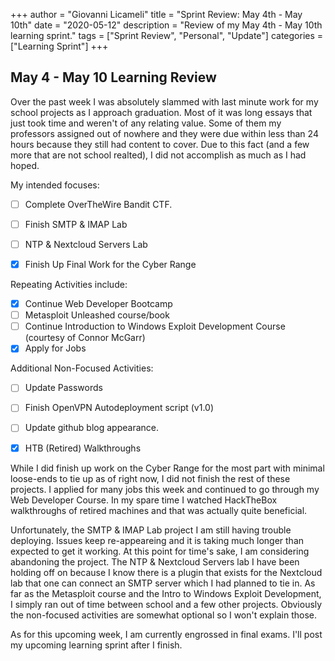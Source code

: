 +++
author = "Giovanni Licameli"
title = "Sprint Review: May 4th - May 10th"
date = "2020-05-12"
description = "Review of my May 4th - May 10th learning sprint."
tags = ["Sprint Review", "Personal", "Update"]
categories = ["Learning Sprint"]
+++

## May 4 - May 10 Learning Review

Over the past week I was absolutely slammed with last minute work for my school projects as I approach graduation. Most of it was long essays that just took time and weren't of any relating value. Some of them my professors assigned out of nowhere and they were due within less than 24 hours because they still had content to cover. Due to this fact (and a few more that are not school realted), I did not accomplish as much as I had hoped.

My intended focuses:

- [ ] Complete OverTheWire Bandit CTF.
- [ ] Finish SMTP & IMAP Lab
- [ ] NTP & Nextcloud Servers Lab
- [X] Finish Up Final Work for the Cyber Range


Repeating Activities include:

- [X]  Continue Web Developer Bootcamp
- [ ]  Metasploit Unleashed course/book
- [ ]  Continue Introduction to Windows Exploit Development Course (courtesy of Connor McGarr)
- [X]  Apply for Jobs

Additional Non-Focused Activities:

- [ ]  Update Passwords
- [ ]  Finish OpenVPN Autodeployment script (v1.0)
- [ ]  Update github blog appearance. 
- [X]  HTB (Retired) Walkthroughs


While I did finish up work on the Cyber Range for the most part with minimal loose-ends to tie up as of right now, I did not finish the rest of these projects. I applied for many jobs this week and continued to go through my Web Developer Course. In my spare time I watched HackTheBox walkthroughs of retired machines and that was actually quite beneficial. 

Unfortunately, the SMTP & IMAP Lab project I am still having trouble deploying. Issues keep re-appeareing and it is taking much longer than expected to get it working. At this point for time's sake, I am considering abandoning the project. The NTP & Nextcloud Servers lab I have been holding off on because I know there is a plugin that exists for the Nextcloud lab that one can connect an SMTP server which I had planned to tie in. As far as the Metasploit course and the Intro to Windows Exploit Development, I simply ran out of time between school and a few other projects. Obviously the non-focused activities are somewhat optional so I won't explain those.

As for this upcoming week, I am currently engrossed in final exams. I'll post my upcoming learning sprint after I finish.